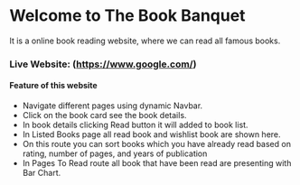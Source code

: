 # Welcome to The Book Banquet

It is a online book reading website, where we can read all famous books.

### Live Website: (https://www.google.com/)

#### Feature of this website
- Navigate different pages using dynamic Navbar.
- Click on the book card see the book details.
- In book details clicking Read button it will added to book list.
- In Listed Books page all read book and wishlist book are shown here.
- On this route you can sort books which you have already read based on rating, number of pages, and years of publication
- In Pages To Read route all book that have been read are presenting with Bar Chart.